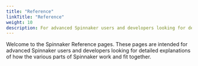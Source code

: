 ```yaml
---
title: "Reference"
linkTitle: "Reference"
weight: 10
description: For advanced Spinnaker users and developers looking for detailed explanations of how the various parts of Spinnaker work and fit together.
---
```


Welcome to the Spinnaker Reference pages. These pages are intended
for advanced Spinnaker users and developers looking for detailed explanations
of how the various parts of Spinnaker work and fit together.
